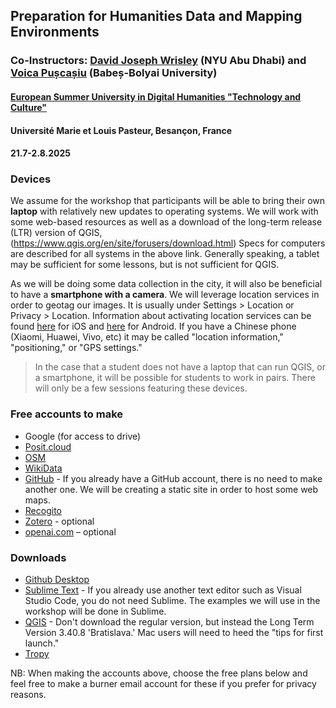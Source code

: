 ## Preparation for Humanities Data and Mapping Environments

### Co-Instructors: [David Joseph Wrisley](https://nyuad.nyu.edu/en/academics/divisions/arts-and-humanities/faculty/david-wrisley.html) (NYU Abu Dhabi) and [Voica Pușcașiu](https://hiphi.ubbcluj.ro/personal/voica_puscasiu.html) (Babeș-Bolyai University) 

#### [European Summer University in Digital Humanities "Technology and Culture"](https://esudh.github.io/)
#### Université Marie et Louis Pasteur, Besançon, France 
#### 21.7-2.8.2025

### Devices

We assume for the workshop that participants will be able to bring their own **laptop** with relatively new updates to operating systems. We will work with some web-based resources as well as a download of the long-term release (LTR) version of QGIS, (https://www.qgis.org/en/site/forusers/download.html) Specs for computers are described for all systems in the above link. Generally speaking, a tablet may be sufficient for some lessons, but is not sufficient for QGIS.

As we will be doing some data collection in the city, it will also be beneficial to have a **smartphone with a camera**. We will leverage location services in order to geotag our images. It is usually under Settings > Location or Privacy > Location. Information about activating location services can be found [here](https://www.youtube.com/watch?v=epM12HxNx2g) for iOS and [here](https://www.youtube.com/watch?v=B8p1SftNGTE) for Android. If you have a Chinese phone (Xiaomi, Huawei, Vivo, etc) it may be called "location information," "positioning," or "GPS settings."

> In the case that a student does not have a laptop that can run QGIS, or a smartphone, it will be possible for students to work in pairs. There will only be a few sessions featuring these devices.


### Free accounts to make

- Google (for access to drive) 
- [Posit.cloud](https://posit.cloud/plans)
- [OSM](https://www.openstreetmap.org/user/new) 
- [WikiData](https://www.wikidata.org/w/index.php?title=Special:CreateAccount) 
- [GitHub](https://github.com/signup) - If you already have a GitHub account, there is no need to make another one.  We will be creating a static site in order to host some web maps.
- [Recogito](https://recogito.pelagios.org/)
- [Zotero](https://www.zotero.org/user/register) - optional 
- [openai.com](https://openai.com/) – optional

### Downloads

- [Github Desktop](https://desktop.github.com/) 
- [Sublime Text](https://www.sublimetext.com/) - If you already use another text editor such as Visual Studio Code, you do not need Sublime. The examples we will use in the workshop will be done in Sublime.
- [QGIS](https://qgis.org/download/) - Don't download the regular version, but instead the Long Term Version 3.40.8 'Bratislava.' Mac users will need to heed the "tips for first launch." 
- [Tropy](https://tropy.org/)

 
NB: When making the accounts above, choose the free plans below and feel free to make a burner email account for these if you prefer for privacy reasons. 

